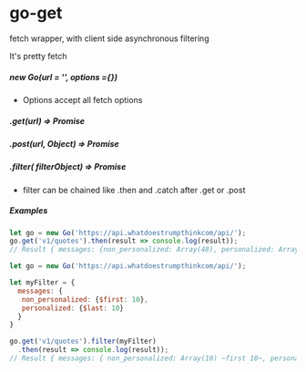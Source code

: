 # go-get
fetch wrapper, with client side asynchronous filtering

It's pretty fetch

##### new Go(url = '', options ={})
- Options accept all fetch options

##### .get(url) => Promise

##### .post(url, Object) => Promise

##### .filter( filterObject) => Promise
- filter can be chained like .then and .catch after .get or .post

##### Examples
```javascript
let go = new Go('https://api.whatdoestrumpthinkcom/api/');
go.get('v1/quotes').then(result => console.log(result));
// Result { messages: {non_personalized: Array(48), personalized: Array(573)}}
```
```javascript
let go = new Go('https://api.whatdoestrumpthinkcom/api/');

let myFilter = {
  messages: {
   non_personalized: {$first: 10},
   personalized: {$last: 10}
  }
}

go.get('v1/quotes').filter(myFilter)
  .then(result => console.log(result));
// Result { messages: { non_personalized: Array(10) ~first 10~, personalized: Array(10) ~last 10~}}
```
